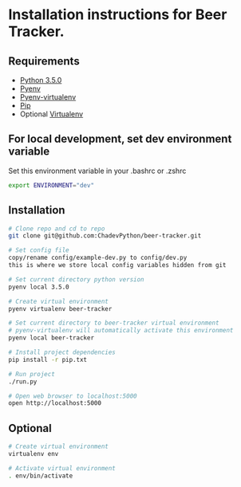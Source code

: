 # Installation instructions for Beer Tracker.

## Requirements

- [Python 3.5.0](https://www.python.org/)
- [Pyenv](https://github.com/yyuu/pyenv)
- [Pyenv-virtualenv](https://github.com/yyuu/pyenv-virtualenv)
- [Pip](https://pip.pypa.io/en/latest/installing.html)
- Optional [Virtualenv](https://virtualenv.pypa.io/en/latest/)

## For local development, set dev environment variable

Set this environment variable in your .bashrc or .zshrc
~~~ sh
export ENVIRONMENT="dev"
~~~

## Installation
~~~ sh
# Clone repo and cd to repo
git clone git@github.com:ChadevPython/beer-tracker.git

# Set config file
copy/rename config/example-dev.py to config/dev.py
this is where we store local config variables hidden from git

# Set current directory python version
pyenv local 3.5.0

# Create virtual environment
pyenv virtualenv beer-tracker

# Set current directory to beer-tracker virtual environment
# pyenv-virtualenv will automatically activate this environment
pyenv local beer-tracker

# Install project dependencies
pip install -r pip.txt

# Run project
./run.py

# Open web browser to localhost:5000
open http://localhost:5000
~~~ 

## Optional
~~~ sh
# Create virtual environment
virtualenv env

# Activate virtual environment
. env/bin/activate
~~~
